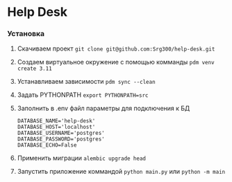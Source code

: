 # Help Desk

### Установка

1. Скачиваем проект 
   ```git clone git@github.com:Srg300/help-desk.git```

2. Создаем виртуальное окружение с помощью комманды
   ```pdm venv create 3.11```

3. Устанавливаем зависимости
   ```pdm sync --clean```

4. Задать PYTHONPATH
   ```export PYTHONPATH=src```

5. Заполнить в .env файл параметры для подключения к БД
    ```
    DATABASE_NAME='help-desk'
    DATABASE_HOST='localhost'
    DATABASE_USERNAME='postgres'
    DATABASE_PASSWORD='postgres'
    DATABASE_ECHO=False
    ```
6. Применить миграции
   ```alembic upgrade head```

7. Запустить приложение коммандой
   ```python main.py``` или ```python -m main```
